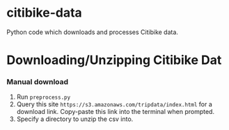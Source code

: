 # citibike-data
Python code which downloads and processes Citibike data. 

# Downloading/Unzipping Citibike Dat
### Manual download
1. Run ```preprocess.py```
2. Query this site ```https://s3.amazonaws.com/tripdata/index.html``` for a download link. Copy-paste this link into the terminal when prompted.
3. Specify a directory to unzip the csv into.
